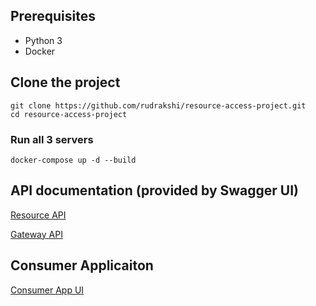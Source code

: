 ## Prerequisites
- Python 3
- Docker

## Clone the project
```
git clone https://github.com/rudrakshi/resource-access-project.git
cd resource-access-project
```

### Run all 3 servers
```
docker-compose up -d --build
```

## API documentation (provided by Swagger UI)

[Resource API](http://127.0.0.1:8282/docs)

[Gateway API](http://127.0.0.1:8484/docs)

## Consumer Applicaiton
[Consumer App UI](http://127.0.0.1:5000)